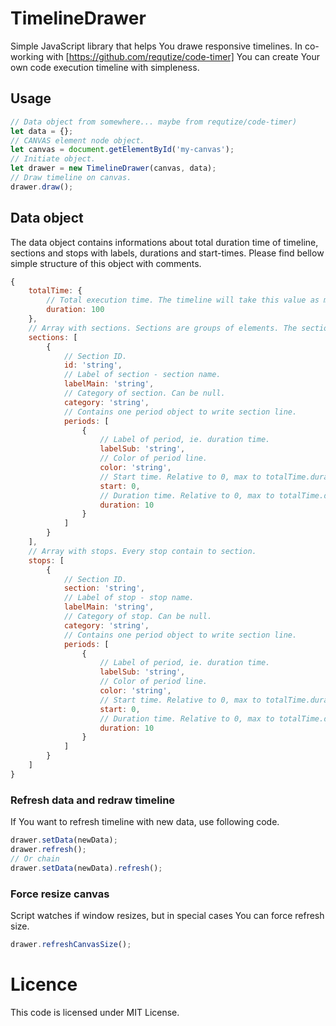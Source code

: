 # TimelineDrawer

Simple JavaScript library that helps You drawe responsive timelines. In co-working with [https://github.com/requtize/code-timer] You can create Your own code execution timeline with simpleness.

## Usage
```js
// Data object from somewhere... maybe from requtize/code-timer)
let data = {};
// CANVAS element node object.
let canvas = document.getElementById('my-canvas');
// Initiate object.
let drawer = new TimelineDrawer(canvas, data);
// Draw timeline on canvas.
drawer.draw();
```

## Data object

The data object contains informations about total duration time of timeline, sections and stops with labels, durations and start-times. Please find bellow simple structure of this object with comments.

```js
{
    totalTime: {
        // Total execution time. The timeline will take this value as max chart time value.
        duration: 100
    },
    // Array with sections. Sections are groups of elements. The sections contains stops.
    sections: [
        {
            // Section ID.
            id: 'string',
            // Label of section - section name.
            labelMain: 'string',
            // Category of section. Can be null.
            category: 'string',
            // Contains one period object to write section line.
            periods: [
                {
                    // Label of period, ie. duration time.
                    labelSub: 'string',
                    // Color of period line.
                    color: 'string',
                    // Start time. Relative to 0, max to totalTime.duration
                    start: 0,
                    // Duration time. Relative to 0, max to totalTime.duration
                    duration: 10
                }
            ]
        }
    ],
    // Array with stops. Every stop contain to section.
    stops: [
        {
            // Section ID.
            section: 'string',
            // Label of stop - stop name.
            labelMain: 'string',
            // Category of stop. Can be null.
            category: 'string',
            // Contains one period object to write section line.
            periods: [
                {
                    // Label of period, ie. duration time.
                    labelSub: 'string',
                    // Color of period line.
                    color: 'string',
                    // Start time. Relative to 0, max to totalTime.duration
                    start: 0,
                    // Duration time. Relative to 0, max to totalTime.duration
                    duration: 10
                }
            ]
        }
    ]
}
```

### Refresh data and redraw timeline

If You want to refresh timeline with new data, use following code.

```js
drawer.setData(newData);
drawer.refresh();
// Or chain
drawer.setData(newData).refresh();
```

### Force resize canvas

Script watches if window resizes, but in special cases You can force refresh size.

```js
drawer.refreshCanvasSize();
```

# Licence

This code is licensed under MIT License.
